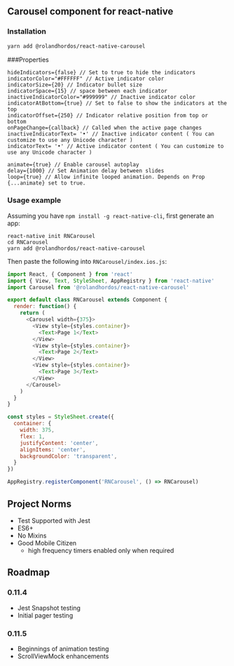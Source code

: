 ## Carousel component for react-native

### Installation
```bash
yarn add @rolandhordos/react-native-carousel
```

###Properties

```
hideIndicators={false} // Set to true to hide the indicators
indicatorColor="#FFFFFF" // Active indicator color
indicatorSize={20} // Indicator bullet size
indicatorSpace={15} // space between each indicator
inactiveIndicatorColor="#999999" // Inactive indicator color
indicatorAtBottom={true} // Set to false to show the indicators at the top
indicatorOffset={250} // Indicator relative position from top or bottom
onPageChange={callback} // Called when the active page changes
inactiveIndicatorText= '•' // Inactive indicator content ( You can customize to use any Unicode character )
indicatorText= '•' // Active indicator content ( You can customize to use any Unicode character )

animate={true} // Enable carousel autoplay
delay={1000} // Set Animation delay between slides
loop={true} // Allow infinite looped animation. Depends on Prop {...animate} set to true.

```

### Usage example

Assuming you have `npm install -g react-native-cli`, first generate an app:

    react-native init RNCarousel
    cd RNCarousel
    yarn add @rolandhordos/react-native-carousel

Then paste the following into `RNCarousel/index.ios.js`:

```javascript
import React, { Component } from 'react'
import { View, Text, StyleSheet, AppRegistry } from 'react-native'
import Carousel from '@rolandhordos/react-native-carousel'

export default class RNCarousel extends Component {
  render: function() {
    return (
      <Carousel width={375}>
        <View style={styles.container}>
          <Text>Page 1</Text>
        </View>
        <View style={styles.container}>
          <Text>Page 2</Text>
        </View>
        <View style={styles.container}>
          <Text>Page 3</Text>
        </View>
      </Carousel>
    )
  }
}

const styles = StyleSheet.create({
  container: {
    width: 375,
    flex: 1,
    justifyContent: 'center',
    alignItems: 'center',
    backgroundColor: 'transparent',
  }
})

AppRegistry.registerComponent('RNCarousel', () => RNCarousel)
```

## Project Norms

- Test Supported with Jest
- ES6+
- No Mixins
- Good Mobile Citizen
  - high frequency timers enabled only when required

## Roadmap

### 0.11.4
- Jest Snapshot testing
- Initial pager testing

### 0.11.5
- Beginnings of animation testing
- ScrollViewMock enhancements

